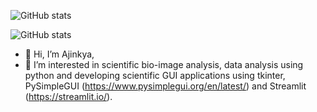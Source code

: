 ![GitHub stats](https://github-readme-stats.vercel.app/api?username=ajinkya-kulkarni&count_private=true)

![GitHub stats](https://api.githubtrends.io/user/svg/ajinkya-kulkarni/repos?time_range=one_year&include_private=True&theme=dark)

- 👋 Hi, I’m Ajinkya, 
- 👀 I’m interested in scientific bio-image analysis, data analysis using python and developing scientific GUI applications using tkinter, PySimpleGUI (https://www.pysimplegui.org/en/latest/) and Streamlit (https://streamlit.io/).

<!----
ajinkya-kulkarni/ajinkya-kulkarni is a ✨ special ✨ repository because its `README.md` (this file) appears on your GitHub profile.
You can click the Preview link to take a look at your changes.
---->
